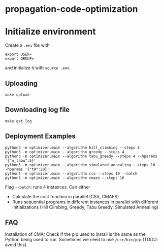 # propagation-code-optimization

# Initialize environment

Create a `.env` file with

```
export USER= 
export GROUP=
```

and initialize it with `source .env`.

## Uploading

`make upload`

## Downloading log file

`make get_log`

## Deployment Examples

```
python3 -m optimizer.main --algorithm hill_climbing --steps 4
python3 -m optimizer.main --algorithm greedy --steps 4
python3 -m optimizer.main --algorithm tabu_greedy --steps 4 --hparams '{"n_tabu":5}'
python3 -m optimizer.main --algorithm simulated_annealing --steps 10 --hparams '{"t0":20}'
python3 -m optimizer.main --algorithm csa --steps 10 --batch
python3 -m optimizer.main --algorithm cmaes --steps 10
```

Flag `--batch`: runs 4 instances. Can either 

- Calculate the cost function in parallel (CSA, CMAES)
- Runs sequential programs in different instances in parallel with different initializations (Hill Climbing, Greedy, Tabu Greedy, Simulated Annealing)

## FAQ

Installation of CMA: Check if the pip used to install is the same as the Python being used to run. Sometimes we need to use `/usr/bin/pip` (TODO: avoid this).
